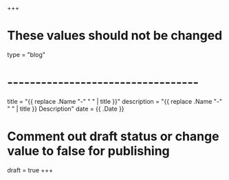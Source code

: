 +++
# These values should not be changed
type = "blog"
# ----------------------------------

title = "{{ replace .Name "-" " " | title }}"
description = "{{ replace .Name "-" " " | title }} Description"
date = {{ .Date }}

# Comment out draft status or change value to false for publishing
draft = true
+++